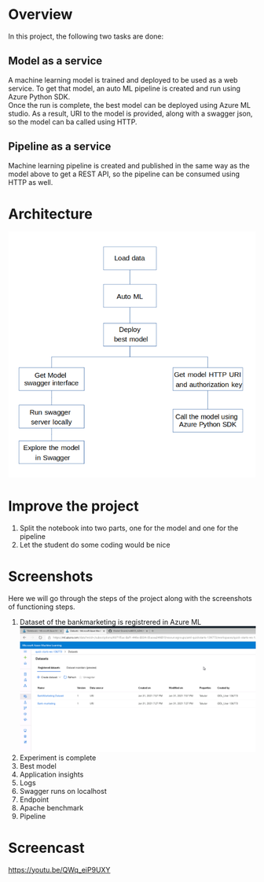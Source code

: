 # Overview
In this project, the following two tasks are done:
## Model as a service
A machine learning model is trained and deployed to be used as a web service. To get that model, an auto ML pipeline is created and run using Azure Python SDK.  
Once the run is complete, the best model can be deployed using Azure ML studio. As a result, URI to the model is provided, along with a swagger json,  so the model can ba called using HTTP.
## Pipeline as a service
Machine learning pipeline is created and published in the same way as the model above to get a REST API, so the pipeline can be consumed using HTTP as well.
# Architecture
![Architecture](images/Architecture.png)
# Improve the project
1. Split the notebook into two parts, one for the model and one for the pipeline
2. Let the student do some coding would be nice
# Screenshots
Here we will go through the steps of the project along with the screenshots of functioning steps.  
1. Dataset of the bankmarketing is registrered in Azure ML  
![Registered dataset](images/01_Registered_datasets.png)
3. Experiment is complete
4. Best model
5. Application insights
6. Logs
7. Swagger runs on localhost
8. Endpoint
9. Apache benchmark
10. Pipeline
# Screencast
https://youtu.be/QWq_eiP9UXY
